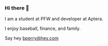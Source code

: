 ### Hi there 👋

I am a student at PFW and developer at Aptera.

I enjoy baseball, finance, and family.

Say hey bperry@hey.com
